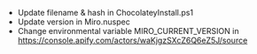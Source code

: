 - Update filename & hash in ChocolateyInstall.ps1
- Update version in Miro.nuspec
- Change environmental variable MIRO_CURRENT_VERSION in https://console.apify.com/actors/waKjgzSXcZ6Q6eZ5J/source